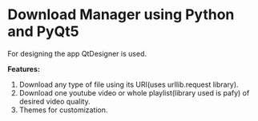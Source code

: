 # Download Manager using Python and PyQt5

For designing the app QtDesigner is used.

**Features:** 
1. Download any type of file using its URI(uses urllib.request library).
2. Download one youtube video or whole playlist(library used is pafy) of desired video quality.
3. Themes for customization.


